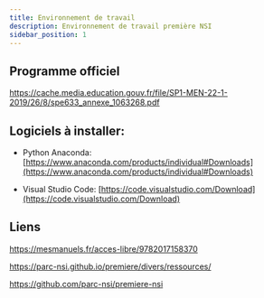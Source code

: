 ```yaml
---
title: Environnement de travail
description: Environnement de travail première NSI
sidebar_position: 1
---
```


## Programme officiel

https://cache.media.education.gouv.fr/file/SP1-MEN-22-1-2019/26/8/spe633_annexe_1063268.pdf

## Logiciels à installer:

- Python Anaconda: [https://www.anaconda.com/products/individual#Downloads](https://www.anaconda.com/products/individual#Downloads)

- Visual Studio Code: [https://code.visualstudio.com/Download](https://code.visualstudio.com/Download)

## Liens

https://mesmanuels.fr/acces-libre/9782017158370

https://parc-nsi.github.io/premiere/divers/ressources/

https://github.com/parc-nsi/premiere-nsi
